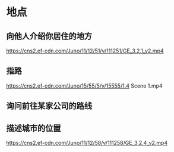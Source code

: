 # 地点

## 向他人介绍你居住的地方
https://cns2.ef-cdn.com/Juno/11/12/51/v/111251/GE_3.2.1_v2.mp4

## 指路
https://cns2.ef-cdn.com/Juno/15/55/5/v/15555/1.4 Scene 1.mp4

## 询问前往某家公司的路线


## 描述城市的位置
https://cns2.ef-cdn.com/Juno/11/12/58/v/111258/GE_3.2.4_v2.mp4